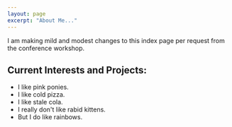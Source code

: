 ```yaml
---
layout: page
excerpt: "About Me..."
---
```


I am making mild and modest changes to this index page per request from the conference workshop.

## Current Interests and Projects:

- I like pink ponies.
- I like cold pizza.
- I like stale cola.
- I really don't like rabid kittens.
- But I do like rainbows.
